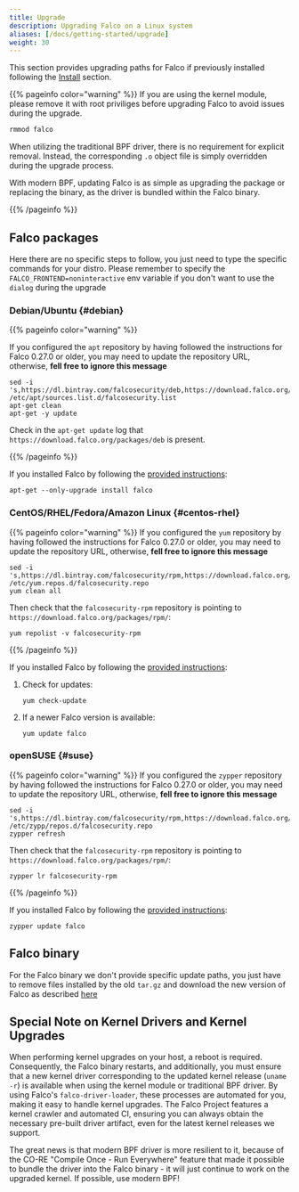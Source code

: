 ```yaml
---
title: Upgrade
description: Upgrading Falco on a Linux system
aliases: [/docs/getting-started/upgrade]
weight: 30
---
```


This section provides upgrading paths for Falco if previously installed following the [Install](/docs/install-operate/installation/) section.

{{% pageinfo color="warning" %}}
If you are using the kernel module, please remove it with root priviliges before upgrading Falco to avoid issues during the upgrade.

```bash
rmmod falco
```

When utilizing the traditional BPF driver, there is no requirement for explicit removal. Instead, the corresponding `.o` object file is simply overridden during the upgrade process.

With modern BPF, updating Falco is as simple as upgrading the package or replacing the binary, as the driver is bundled within the Falco binary.

{{% /pageinfo %}}

## Falco packages

Here there are no specific steps to follow, you just need to type the specific commands for your distro. Please remember to specify the `FALCO_FRONTEND=noninteractive` env variable if you don't want to use the `dialog` during the upgrade

### Debian/Ubuntu {#debian}

{{% pageinfo color="warning" %}}

If you configured the `apt` repository by having followed the instructions for Falco 0.27.0 or older, you may need to update the repository URL, otherwise, **fell free to ignore this message**

```shell
sed -i 's,https://dl.bintray.com/falcosecurity/deb,https://download.falco.org/packages/deb,' /etc/apt/sources.list.d/falcosecurity.list
apt-get clean
apt-get -y update
```

Check in the `apt-get update` log that `https://download.falco.org/packages/deb` is present.

{{% /pageinfo %}}

If you installed Falco by following the [provided instructions](/docs/install-operate/installation/#installation-details):

```shell
apt-get --only-upgrade install falco
```

### CentOS/RHEL/Fedora/Amazon Linux {#centos-rhel}

{{% pageinfo color="warning" %}}
If you configured the `yum` repository by having followed the instructions for Falco 0.27.0 or older, you may need to update the repository URL, otherwise, **fell free to ignore this message**

```shell
sed -i 's,https://dl.bintray.com/falcosecurity/rpm,https://download.falco.org/packages/rpm,' /etc/yum.repos.d/falcosecurity.repo
yum clean all
```

Then check that the `falcosecurity-rpm` repository is pointing to `https://download.falco.org/packages/rpm/`:

```shell
yum repolist -v falcosecurity-rpm
```

{{% /pageinfo %}}

If you installed Falco by following the [provided instructions](/docs/install-operate/installation/#centos-rhel):

1. Check for updates:

    ```shell
    yum check-update
    ```

2. If a newer Falco version is available:

    ```shell
    yum update falco
    ```

### openSUSE {#suse}

{{% pageinfo color="warning" %}}
If you configured the `zypper` repository by having followed the instructions for Falco 0.27.0 or older, you may need to update the repository URL, otherwise, **fell free to ignore this message**

```shell
sed -i 's,https://dl.bintray.com/falcosecurity/rpm,https://download.falco.org/packages/rpm,' /etc/zypp/repos.d/falcosecurity.repo
zypper refresh
```

Then check that the `falcosecurity-rpm` repository is pointing to `https://download.falco.org/packages/rpm/`:

```shell
zypper lr falcosecurity-rpm
```

{{% /pageinfo %}}

If you installed Falco by following the [provided instructions](/docs/install-operate/installation/#suse):

```shell
zypper update falco
```

## Falco binary

For the Falco binary we don't provide specific update paths, you just have to remove files installed by the old `tar.gz` and download the new version of Falco as described [here](/docs/install-operate/installation/#falco-binary)

## Special Note on Kernel Drivers and Kernel Upgrades

When performing kernel upgrades on your host, a reboot is required. Consequently, the Falco binary restarts, and additionally, you must ensure that a new kernel driver corresponding to the updated kernel release (`uname -r`) is available when using the kernel module or traditional BPF driver. By using Falco's `falco-driver-loader`, these processes are automated for you, making it easy to handle kernel upgrades. The Falco Project features a kernel crawler and automated CI, ensuring you can always obtain the necessary pre-built driver artifact, even for the latest kernel releases we support.

The great news is that modern BPF driver is more resilient to it, because of the CO-RE "Compile Once - Run Everywhere" feature that made it possible to bundle the driver into the Falco binary - it will just continue to work on the upgraded kernel. If possible, use modern BPF!
